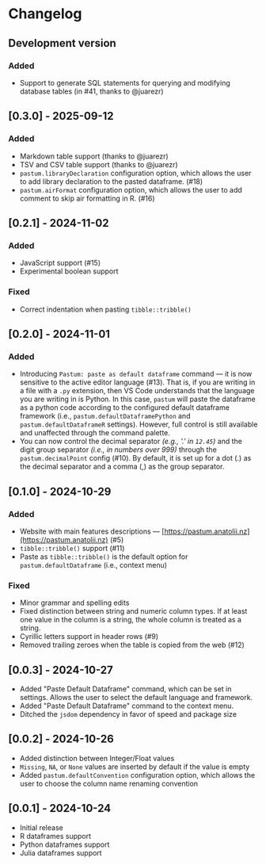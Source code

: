 # Changelog

<!-- Check [Keep a Changelog](http://keepachangelog.com/) for recommendations on how to structure this file. -->

## Development version

### Added
- Support to generate SQL statements for querying and modifying database tables (in #41, thanks to @juarezr)

## [0.3.0] - 2025-09-12

### Added

- Markdown table support (thanks to @juarezr)
- TSV and CSV table support (thanks to @juarezr)
- `pastum.libraryDeclaration` configuration option, which allows the user to add library declaration to the pasted dataframe. (#18)
- `pastum.airFormat` configuration option, which allows the user to add comment to skip air formatting in R. (#16)

## [0.2.1] - 2024-11-02

### Added

- JavaScript support (#15)
- Experimental boolean support

### Fixed

- Correct indentation when pasting `tibble::tribble()`

## [0.2.0] - 2024-11-01

### Added

- Introducing `Pastum: paste as default dataframe` command — it is now sensitive to the active editor language (#13). That is, if you are writing in a file with a `.py` extension, then VS Code understands that the language you are writing in is Python. In this case, `pastum` will paste the dataframe as a python code according to the configured default dataframe framework (i.e., `pastum.defaultDataframePython` and `pastum.defaultDataframeR` settings). However, full control is still available and unaffected through the command palette.
- You can now control the decimal separator _(e.g., '.' in `12.45`)_ and the digit group separator _(i.e., in numbers over 999)_ through the `pastum.decimalPoint` config (#10). By default, it is set up for a dot (.) as the decimal separator and a comma (,) as the group separator.

## [0.1.0] - 2024-10-29

### Added

- Website with main features descriptions — [https://pastum.anatolii.nz](https://pastum.anatolii.nz) (#5)
- `tibble::tribble()` support (#11)
- Paste as `tibble::tribble()` is the default option for `pastum.defaultDataframe` (i.e., context menu)

### Fixed

- Minor grammar and spelling edits
- Fixed distinction between string and numeric column types. If at least one value in the column is a string, the whole column is treated as a string.
- Cyrillic letters support in header rows (#9)
- Removed trailing zeroes when the table is copied from the web (#12)

## [0.0.3] - 2024-10-27

- Added "Paste Default Dataframe" command, which can be set in settings. Allows the user to select the default language and framework.
- Added "Paste Default Dataframe" command to the context menu.
- Ditched the `jsdom` dependency in favor of speed and package size

## [0.0.2] - 2024-10-26

- Added distinction between Integer/Float values
- `Missing`, `NA`, or `None` values are inserted by default if the value is empty
- Added `pastum.defaultConvention` configuration option, which allows the user to choose the column name renaming convention

## [0.0.1] - 2024-10-24

- Initial release
- R dataframes support
- Python dataframes support
- Julia dataframes support
